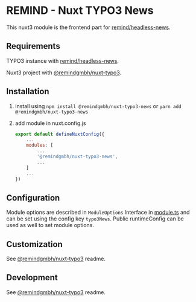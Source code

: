 # REMIND - Nuxt TYPO3 News

This nuxt3 module is the frontend part for [remind/headless-news](https://github.com/remindgmbh/headless-news).

## Requirements

TYPO3 instance with [remind/headless-news](https://github.com/remindgmbh/headless-news).

Nuxt3 project with [@remindgmbh/nuxt-typo3](https://github.com/remindgmbh/nuxt-typo3).

## Installation

1. install using `npm install @remindgmbh/nuxt-typo3-news` or `yarn add @remindgmbh/nuxt-typo3-news`

2. add module in nuxt.config.js

    ```javascript
    export default defineNuxtConfig({
        ...
        modules: [
            ...
            '@remindgmbh/nuxt-typo3-news',
            ...
        ]
        ...
    })
    ```

## Configuration

Module options are described in `ModuleOptions` Interface in [module.ts](src/module.ts) and can be set using the config key `typo3News`. Public runtimeConfig can be used as well to set module options.

## Customization

See [@remindgmbh/nuxt-typo3](https://github.com/remindgmbh/nuxt-typo3) readme.

## Development

See [@remindgmbh/nuxt-typo3](https://github.com/remindgmbh/nuxt-typo3) readme.

